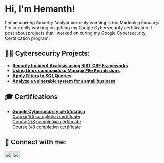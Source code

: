 <h1>Hi, I'm Hemanth! </h1>
I'm an aspiring Security Analyst currently working in the Marketing Industry. I'm currently working on getting my Google Cybersecurity certification. I post about projects that I worked on during my Google Cybersecurity Certification program.<br/>

<h2>👨‍💻 Cybersecurity Projects:</h2>

- <b>[Security Incident Analysis using NIST CSF Frameworks](https://github.com/hemanth-mj/incident-analysis-project/)</b></br>
- <b>[Using Linux commands to Manage File Permissions](https://github.com/hemanth-mj/File-Permissions-using-Linux)</b></br>
- <b>[Apply Filters to SQL Queries](https://github.com/hemanth-mj/Filters-using-SQL/)</b></br>
- <b>[Analyze a vulnerable system for a small business](https://github.com/hemanth-mj/Vulnerability-assessment-report)</b></br>




<h2>🎓 Certifications </h2>

- <b>[Google Cybersecurity certification](https://grow.google/intl/ALL_ca/certificates/cybersecurity/)</b><br/>
  [Course 1/8 completion certificate](https://coursera.org/share/f1c12785f4e8ebe9b792f7dcbec89ac5)<br/>
  [Course 2/8 completion certificate](https://coursera.org/share/30f240a47bd337ef19288c327ba79e44)<br/>
  [Course 3/8 completion certificate](https://coursera.org/share/8bf0c642ce9e31b7ae2e4cb3839d12cd)<br/>


<h2> 🤳 Connect with me:</h2>


[<img align="left" alt="Hemanth Jaganathan | LinkedIn" width="22px" src="https://cdn.jsdelivr.net/npm/simple-icons@v3/icons/linkedin.svg" />][linkedin]
[<img align="left" alt="Hemanth Jaganathan | Instagram" width="22px" src="https://cdn.jsdelivr.net/npm/simple-icons@v3/icons/instagram.svg" />][instagram]

[instagram]: https://www.instagram.com/imhemanth_26
[linkedin]: https://www.linkedin.com/in/hemanthmj/
